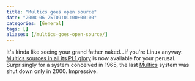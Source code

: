 ```yaml
---
title: "Multics goes open source"
date: "2008-06-25T09:01:00+00:00"
categories: [General]
tags: []
aliases: [/multics-goes-open-source/]
---
```


It's kinda like seeing your grand father naked...if you're Linux anyway. <a href="http://web.mit.edu/multics-history/">Multics sources in all its PL1 glory</a> is now available for your perusal. Surprisingly for a system conceived in 1965, the last <a href="http://en.wikipedia.org/wiki/Multics">Multics</a> system was shut down only in 2000. Impressive.
